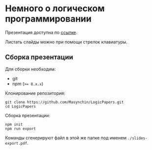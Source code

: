 # Немного о логическом программировании

Презентация доступна по [ссылке](https://masynchin.github.io/LogicPapers/).

Листать слайды можно при помощи стрелок клавиатуры.

## Сборка презентации

Для сборки необходим:

- git
- npm (`>= 8.x.x`)

Клонирование репозитория:

~~~shell
git clone https://github.com/Masynchin/LogicPapers.git
cd LogicPapers
~~~

Сборка презентации:

~~~shell
npm init
npm run export
~~~

Команды сгенерируют файл в этой же папке под именем `./slides-export.pdf`.
